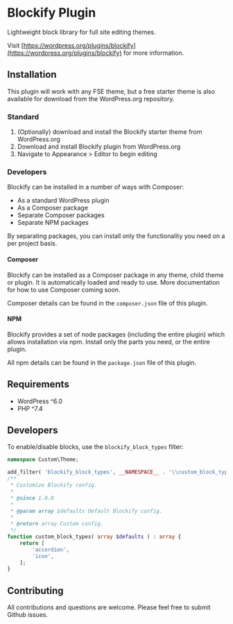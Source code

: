 # Blockify Plugin

Lightweight block library for full site editing themes.

Visit [https://wordpress.org/plugins/blockify](https://wordpress.org/plugins/blockify) for more information.

## Installation

This plugin will work with any FSE theme, but a free starter theme is also available for download from the WordPress.org repository.

### Standard

1. (Optionally) download and install the Blockify starter theme from WordPress.org
2. Download and install Blockify plugin from WordPress.org
3. Navigate to Appearance > Editor to begin editing

### Developers

Blockify can be installed in a number of ways with Composer:

- As a standard WordPress plugin
- As a Composer package
- Separate Composer packages
- Separate NPM packages

By separating packages, you can install only the functionality you need on a per project basis.

#### Composer

Blockify can be installed as a Composer package in any theme, child theme or plugin. It is automatically loaded and ready to use. More documentation for how to use Composer coming soon.
  
Composer details can be found in the `composer.json` file of this plugin.

#### NPM

Blockify provides a set of node packages (including the entire plugin) which allows installation via npm. Install only the parts you need, or the entire plugin. 

All npm details can be found in the `package.json` file of this plugin. 

## Requirements

- WordPress ^6.0
- PHP ^7.4

## Developers

To enable/disable blocks, use the `blockify_block_types` filter:

```php
namespace Custom\Theme;

add_filter( 'blockify_block_types', __NAMESPACE__ . '\\custom_block_types' );
/**
 * Customize Blockify config.
 *
 * @since 1.0.0
 *
 * @param array $defaults Default Blockify config.
 *                       
 * @return array Custom config.
 */
function custom_block_types( array $defaults ) : array {
    return [
        'accordion',
        'icon',
    ];
}
```

## Contributing

All contributions and questions are welcome. Please feel free to submit Github issues.
